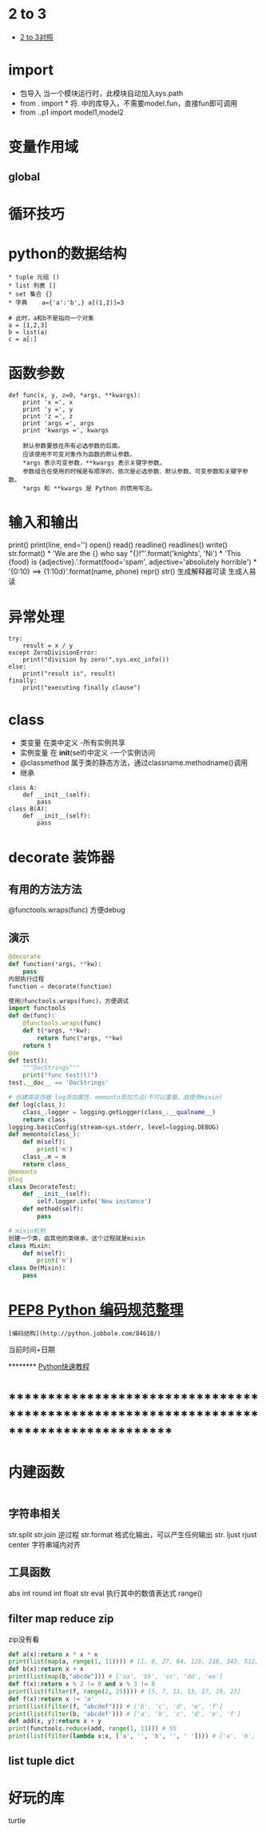 # 2 to 3
* [2 to 3对照](http://www.diveintopython3.net/porting-code-to-python-3-with-2to3.html)


# import 
* 包导入 当一个模块运行时，此模块自动加入sys.path
* from . import *
    将. 中的库导入，不需要model.fun，直接fun即可调用
* from ..p1 import model1,model2

# 变量作用域
## global
# 循环技巧

# python的数据结构 
    * tuple 元组 ()
    * list 列表 []
    * set 集合 {}
    * 字典    a={'a':'b',} a[(1,2)]=3
```
# 此时，a和b不是指向一个对象
a = [1,2,3]
b = list(a)
c = a[:]
```
# 函数参数
```
def func(x, y, z=0, *args, **kwargs):
    print 'x =', x
    print 'y =', y
    print 'z =', z
    print 'args =', args
    print 'kwargs =', kwargs

    默认参数要放在所有必选参数的后面。
    应该使用不可变对象作为函数的默认参数。
    *args 表示可变参数，**kwargs 表示关键字参数。
    参数组合在使用的时候是有顺序的，依次是必选参数、默认参数、可变参数和关键字参数。
    *args 和 **kwargs 是 Python 的惯用写法。
```

# 输入和输出
print() print(line, end='')
open() read() readline() readlines() write()
str.format() 
    * 'We are the {} who say "{}!"'.format('knights', 'Ni')
    * 'This {food} is {adjective}.'.format(food='spam', adjective='absolutely horrible')
    * '{0:10} ==> {1:10d}'.format(name, phone)
repr() str()  生成解释器可读   生成人易读


# 异常处理
```
try:
    result = x / y
except ZeroDivisionError:
    print("division by zero!",sys.exc_info())
else:
    print("result is", result)
finally:
    print("executing finally clause")
```

# class
* 类变量 在类中定义                         -所有实例共享
* 实例变量 在 __init__(self)中定义  -一个实例访问
* @classmethod 属于类的静态方法，通过classname.methodname()调用
* 继承
```
class A:
    def __init__(self):
        pass
class B(A):
    def __init__(self):
        pass
```
# decorate 装饰器

## 有用的方法方法

@functools.wraps(func)  方便debug

## 演示
```python
@decorate
def function(*args, **kw):
    pass
内部执行过程
function = decorate(function)

使用@functools.wraps(func)，方便调试
import functools
def de(func):
    @functools.wraps(func)
    def t(*args, **kw):
        return func(*args, **kw)
    return t
@de
def test():
    """DocStrings"""
    print("func test(t)")
test.__doc__ == 'DocStrings'

# 创建类装饰器 log添加属性，memonto添加方法(不可以重载，故使用mixin)
def log(class_):
    class_.logger = logging.getLogger(class_.__qualname__)
    return class_
logging.basicConfig(stream=sys.stderr, level=logging.DEBUG)
def memonto(class_):
    def m(self):
        print('m')
    class_.m = m
    return class_
@memonto
@log
class DecorateTest:
    def __init__(self):
        self.logger.info('New instance')
    def method(self):
        pass

# mixin机制
创建一个类，由其他的类继承，这个过程就是mixin
class Mixin:
    def m(self):
        print('m')
class De(Mixin):
    pass
```

# [PEP8 Python 编码规范整理](https://www.douban.com/note/134971609/)
    [编码结构](http://python.jobbole.com/84618/)

当前时间+日期


******** [Python快速教程](http://www.cnblogs.com/vamei/archive/2012/09/13/2682778.html)


# *************************************************************************************

# 内建函数

```python

```
## 字符串相关

str.split str.join 逆过程
str.format 格式化输出，可以产生任何输出
str. ljust rjust center 字符串域内对齐

## 工具函数
abs int round 
int float str
eval 执行其中的数值表达式
range()

## filter map reduce zip
zip没有看

```python
def a(x):return x * x * x
print(list(map(a, range(1, 11)))) # [1, 8, 27, 64, 125, 216, 343, 512, 729, 1000]
def b(x):return x + x
print(list(map(b,"abcde"))) # ['aa', 'bb', 'cc', 'dd', 'ee']
def f(x):return x % 2 != 0 and x % 3 != 0
print(list(filter(f, range(2, 25)))) # [5, 7, 11, 13, 17, 19, 23]
def f(x):return x != 'a'
print(list(filter(f, "abcdef"))) # ['b', 'c', 'd', 'e', 'f']
print(list(filter(b, 'abcdef'))) # ['a', 'b', 'c', 'd', 'e', 'f']
def add(x, y):return x + y
print(functools.reduce(add, range(1, 11))) # 55
print(list(filter(lambda x:x, ['a', '', 'b', '', ' ']))) # ['a', 'b', ' ']
```

## list tuple dict

# 好玩的库 
turtle
